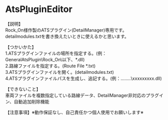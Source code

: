 # AtsPluginEditor
【説明】  
Rock_On様作製のATSプラグイン(DetailManager)専用です。  
detailmodules.txtを書き換えたいときに使えるかと思います。  
  
【つかいかた】  
1.ATSプラグインファイルの場所を指定する。(例：GeneralAtsPlugin\Rock_On\以下、*.dll)  
2.路線ファイルを指定する。(Route File *.txt)  
3.ATSプラグインファイルを開く。(detailmodules.txt)  
4.ATSプラグインファイルパスを生成し、追記する。(例：..\..\..\..\xxxxxxxxx.dll)  
  
【できないこと】  
車両ファイルを複数指定している路線データ、DetailManager非対応のプラグイン、自動追加削除機能   
  
【注意事項】※動作保証なし、自己責任かつ個人使用でお願いします※  
